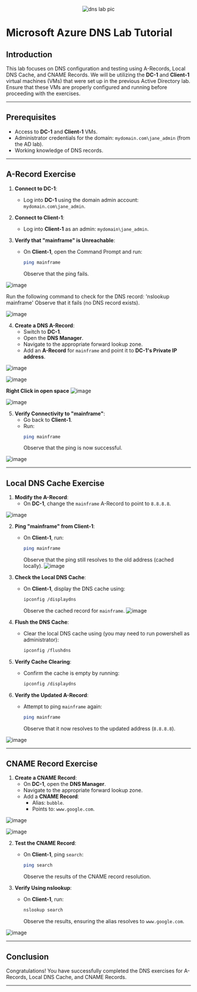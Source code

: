 <p align="center">
<img src="https://i.imgur.com/fTIAX6A.png" alt="dns lab pic"/>
</p>

# Microsoft Azure DNS Lab Tutorial

## Introduction
This lab focuses on DNS configuration and testing using A-Records, Local DNS Cache, and CNAME Records. We will be utilizing the **DC-1** and **Client-1** virtual machines (VMs) that were set up in the previous Active Directory lab. Ensure that these VMs are properly configured and running before proceeding with the exercises.

---

## Prerequisites
- Access to **DC-1** and **Client-1** VMs.
- Administrator credentials for the domain: `mydomain.com\jane_admin` (from the AD lab).
- Working knowledge of DNS records.

---

## A-Record Exercise

1. **Connect to DC-1**:
    - Log into **DC-1** using the domain admin account: `mydomain.com\jane_admin`.

2. **Connect to Client-1**:
    - Log into **Client-1** as an admin: `mydomain\jane_admin`.

3. **Verify that "mainframe" is Unreachable**:
    - On **Client-1**, open the Command Prompt and run:
      ```bash
      ping mainframe
      ```
      Observe that the ping fails.

![image](https://github.com/user-attachments/assets/fbf28958-28b3-4b2d-86d7-ae5fd39b8bd3)

Run the following command to check for the DNS record: 'nslookup mainframe'
Observe that it fails (no DNS record exists).

![image](https://github.com/user-attachments/assets/23eb5ae0-a5fd-407f-87e9-49ace68a5513)

4. **Create a DNS A-Record**:
    - Switch to **DC-1**.
    - Open the **DNS Manager**.
    - Navigate to the appropriate forward lookup zone.
    - Add an **A-Record** for `mainframe` and point it to **DC-1's Private IP address**.
  
![image](https://github.com/user-attachments/assets/2bcb0188-c6bc-4336-981b-7a7724c247fc)

![image](https://github.com/user-attachments/assets/2782f492-482b-434b-8ef3-583db4574618)

**Right Click in open space**
![image](https://github.com/user-attachments/assets/69bb0dec-bc01-43b2-823f-4eaa405dcc4f)

![image](https://github.com/user-attachments/assets/47a7481d-2dd1-4dea-a378-bde3a75f8558)

5. **Verify Connectivity to "mainframe"**:
    - Go back to **Client-1**.
    - Run:
      ```bash
      ping mainframe
      ```
      Observe that the ping is now successful.

![image](https://github.com/user-attachments/assets/74a15c6b-b607-4043-8f53-2cd84e375649)

---

## Local DNS Cache Exercise

1. **Modify the A-Record**:
    - On **DC-1**, change the `mainframe` A-Record to point to `8.8.8.8`.
  
![image](https://github.com/user-attachments/assets/7ae441ce-72b2-4515-b52e-29d125778b3a)

2. **Ping "mainframe" from Client-1**:
    - On **Client-1**, run:
      ```bash
      ping mainframe
      ```
      Observe that the ping still resolves to the old address (cached locally).
![image](https://github.com/user-attachments/assets/363c8766-1755-40c5-905f-c67753ce0993)

3. **Check the Local DNS Cache**:
    - On **Client-1**, display the DNS cache using:
      ```bash
      ipconfig /displaydns
      ```
      Observe the cached record for `mainframe`.
![image](https://github.com/user-attachments/assets/05cb1dec-a102-4f93-94b3-33af299f117b)

4. **Flush the DNS Cache**:
    - Clear the local DNS cache using (you may need to run powershell as administrator):
      ```bash
      ipconfig /flushdns
      ```

5. **Verify Cache Clearing**:
    - Confirm the cache is empty by running:
      ```bash
      ipconfig /displaydns
      ```

6. **Verify the Updated A-Record**:
    - Attempt to ping `mainframe` again:
      ```bash
      ping mainframe
      ```
      Observe that it now resolves to the updated address (`8.8.8.8`).

![image](https://github.com/user-attachments/assets/c7192eb1-93a6-4d6d-b9af-2b0b57ee5260)

---

## CNAME Record Exercise

1. **Create a CNAME Record**:
    - On **DC-1**, open the **DNS Manager**.
    - Navigate to the appropriate forward lookup zone.
    - Add a **CNAME Record**:
      - Alias: `bubble`.
      - Points to: `www.google.com`.
     
![image](https://github.com/user-attachments/assets/8f815371-4a40-4733-88b3-2d5dad94370b)

![image](https://github.com/user-attachments/assets/59a16d98-f823-45cf-a53b-223796458b55)

2. **Test the CNAME Record**:
    - On **Client-1**, ping `search`:
      ```bash
      ping search
      ```
      Observe the results of the CNAME record resolution.

3. **Verify Using nslookup**:
    - On **Client-1**, run:
      ```bash
      nslookup search
      ```
      Observe the results, ensuring the alias resolves to `www.google.com`.

![image](https://github.com/user-attachments/assets/307e3e94-055d-4a5e-b9dc-78c0316e9dd5)

---

## Conclusion
Congratulations! You have successfully completed the DNS exercises for A-Records, Local DNS Cache, and CNAME Records.

---
